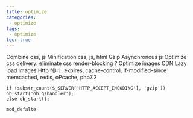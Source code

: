 ```yaml
---
title: optimize
categories: 
 - optimize
tags: 
 - optimize
toc: true
---
```


Combine css, js
Minification  css, js, html
Gzip
Asynchronous js
Optimize css delivery:  eliminate css render-blocking  ?
Optimize images
CDN
Lazy load images
Http 헤더 : expires, cache-control, if-modified-since
memcached, redis, oPcache, php7.2

```
if (substr_count($_SERVER['HTTP_ACCEPT_ENCODING'], 'gzip')) ob_start('ob_gzhandler');
else ob_start();

mod_defalte
```
